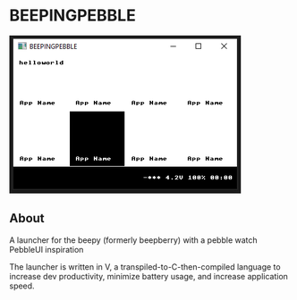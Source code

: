# BEEPINGPEBBLE

![Screenshot](doc/image.png)

## About

A launcher for the beepy (formerly beepberry) with a pebble watch PebbleUI inspiration

The launcher is written in V, a transpiled-to-C-then-compiled language to increase dev productivity, minimize battery usage, and increase application speed.
